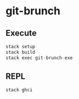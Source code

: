 # git-brunch

## Execute

```haskell
stack setup
stack build
stack exec git-brunch-exe
```

## REPL

```haskell
stack ghci
```
